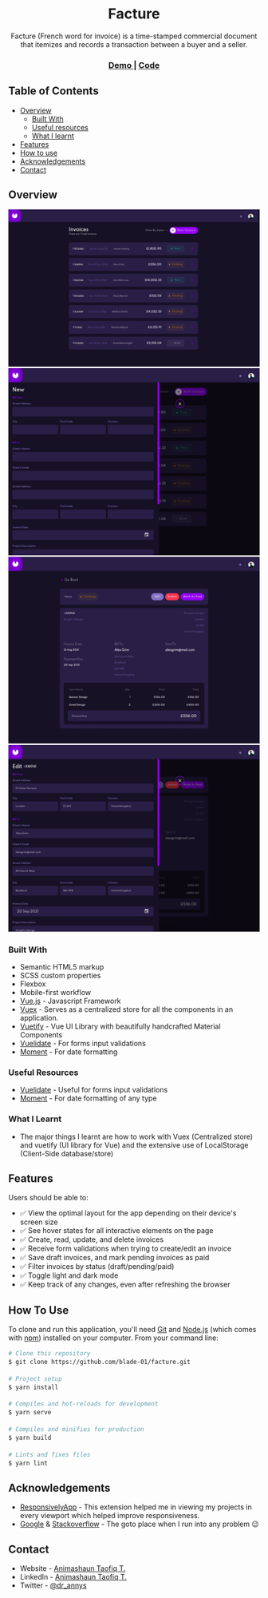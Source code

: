 <h1 align="center">Facture</h1>

<div align="center">
   Facture (French word for invoice) is a time-stamped commercial document that itemizes and records a transaction between a buyer and a seller.
</div>

<div align="center">
  <h3>
    <a href="https://facture.vercel.app/">
      Demo
    </a>
    <span> | </span>
    <a href="https://github.com/blade-01/facture">
      Code
    </a>
  </h3>
</div>

<!-- TABLE OF CONTENTS -->

## Table of Contents

- [Overview](#overview)
  - [Built With](#built-with)
  - [Useful resources](#useful-resources)
  - [What I learnt](#what-i-learnt)
- [Features](#features)
- [How to use](#how-to-use)
- [Acknowledgements](#acknowledgements)
- [Contact](#contact)

<!-- OVERVIEW -->

## Overview

![Home Page](/src/assets/img/Home.jpg)
![Add Invoice](/src/assets/img/add_invoice.jpg)
![Single Invoice](/src/assets/img/single_invoice.jpg)
![Edit Invoice](/src/assets/img/edit_invoice.jpg)

### Built With

- Semantic HTML5 markup
- SCSS custom properties
- Flexbox
- Mobile-first workflow
- [Vue.js](https://vuejs.org/) - Javascript Framework
- [Vuex](https://vuex.vuejs.org/) - Serves as a centralized store for all the components in an application.
- [Vuetify](https://vuetifyjs.com/en/) - Vue UI Library with beautifully handcrafted Material Components
- [Vuelidate](https://vuelidate.js.org/) - For forms input validations
- [Moment](https://momentjs.com/) - For date formatting

### Useful Resources

- [Vuelidate](https://vuelidate.js.org/) - Useful for forms input validations
- [Moment](https://momentjs.com/) - For date formatting of any type

### What I Learnt 

- The major things I learnt are how to work with Vuex (Centralized store) and vuetify (UI library for Vue) and the extensive use of LocalStorage (Client-Side database/store)


## Features

Users should be able to:

- ✅ View the optimal layout for the app depending on their device's screen size
- ✅ See hover states for all interactive elements on the page
- ✅ Create, read, update, and delete invoices
- ✅ Receive form validations when trying to create/edit an invoice
- ✅ Save draft invoices, and mark pending invoices as paid
- ✅ Filter invoices by status (draft/pending/paid)
- ✅ Toggle light and dark mode
- ✅ Keep track of any changes, even after refreshing the browser

## How To Use

To clone and run this application, you'll need [Git](https://git-scm.com) and [Node.js](https://nodejs.org/en/download/) (which comes with [npm](http://npmjs.com)) installed on your computer. From your command line:

```bash
# Clone this repository
$ git clone https://github.com/blade-01/facture.git

# Project setup
$ yarn install

# Compiles and hot-reloads for development
$ yarn serve

# Compiles and minifies for production
$ yarn build

# Lints and fixes files
$ yarn lint
```

## Acknowledgements

- [ResponsivelyApp](https://responsively.app) - This extension helped me in viewing my projects in every viewport which helped improve responsiveness.
- [Google](https://www.google.com/) & [Stackoverflow](https://stackoverflow.com/) - The goto place when I run into any problem 😉

## Contact

- Website - [Animashaun Taofiq T.](https://www.github.com/blade-01)
- LinkedIn - [Animashaun Taofiq T.](https://www.linkedin.com/in/animashaun-taofiq/)
- Twitter - [@dr_annys](https://www.twitter.com/dr_annys)